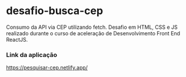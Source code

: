 # desafio-busca-cep
Consumo da API via CEP utilizando fetch. Desafio em HTML, CSS e JS realizado durante o curso de aceleração de Desenvolvimento Front End ReactJS.

### Link da aplicação
https://pesquisar-cep.netlify.app/
